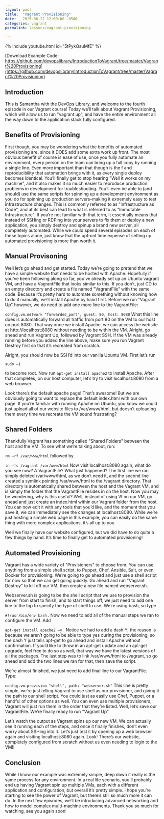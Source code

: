 ```yaml
---
layout: post
title:  "Vagrant Provisioning"
date:   2015-06-22 12:00:00 -0500
categories: vagrant
permalink: lessons/vagrant-provisioning

---
```

{% include youtube.html id="5tPykQsuMfE" %}

[Download Example Code: https://github.com/devopslibrary/IntroductionToVagrant/tree/master/Vagrant%20Provisioning](https://github.com/devopslibrary/IntroductionToVagrant/tree/master/Vagrant%20Provisioning)

Introduction
------------
This is Samantha with the DevOps Library, and welcome to the fourth episode in our Vagrant course!  Today we’ll talk about Vagrant Provisioning, which will allow us to run "vagrant up", and have the entire environment all the way down to the application stack fully configured.

Benefits of Provisioning
------------------------
First though, you may be wondering what the benefits of automated provisioning are, since it DOES add some extra work up front.  The most obvious benefit of course is ease of use, once you fully automate an environment, every person on the team can bring up a full copy by running a single line.  Even more important than that though is the f and reproducibility that automation brings with it, as every single deploy becomes identical.  You’ll finally get to stop hearing "Well it works on my machine", and it also makes it so much easier to reproduce production problems in development for troubleshooting.  You’ll even be able to (and should) use the same scripts for spinning up a development environment as you do for spinning up production servers–making it extremely easy to test infrastructure changes.  This is commonly referred to as "Infrastructure as Code", and at its best can lead to what is referred to as "Immutable Infrastructure".  If you’re not familiar with that term, it essentially means that instead of SSHing or RDPing into your servers to fix them or deploy a new application, you simply destroy and spinup a brand new server, all completely automated.  While we could spend several episodes on each of these topics alone, just know that the upfront time expense of setting up automated provisioning is more than worth it.

Manual Provisoning
---------------
Well let’s go ahead and get started.  Today we’re going to pretend that we have a simple website that needs to be hosted with Apache.  Hopefully if you’ve been following along so far, you’ve already set up an Ubuntu vagrant VM, and have a VagrantFile that looks similar to this.  If you don’t, just CD to an empty directory and create a file named "VagrantFile" with the same code.  Because it’s pretty hard to automate something without knowing how to do it manually, we’ll install Apache by hand first.  Before we run "Vagrant Up" however, we do need to add one more line to the VagrantFile:

```config.vm.network "forwarded_port", guest: 80, host: 8080```
What this line does is automatically forward all traffic from port 80 on the VM to our host on port 8080. That way once we install Apache, we can access the website at http://localhost:8080 without needing to be within the VM.  Alright, go ahead and run Vagrant Up, followed by Vagrant SSH.  If the VM was already running before you added the line above, make sure you run Vagrant Destroy first so that it’s recreated from scratch.

Alright, you should now be SSH’d into our vanilla Ubuntu VM.  First let’s run

```sudo –i```

to become root.  Now run ```apt-get install apache2``` to install Apache.  After that completes, on our host computer, let’s try to visit localhost:8080 from a web browser.

Look there’s the default apache page!  That’s awesome!  But we are obviously going to want to replace the default index.html with our own page.  If you’re familiar with running Apache on Ubuntu, you know we could just upload all of our website files to /var/www/html, but doesn’t uploading them every time we recreate the VM sound frustrating?  

Shared Folders
--------------
Thankfully Vagrant has something called "Shared Folders" between the host and the VM.  To see what we’re talking about, run:

```rm –rf /var/www/html```
followed by

```ln –fs /vagrant /var/www/html```
Now visit localhost:8080 again, what do you see now?  A VagrantFile?  What just happened?  The first line we ran simply deleted /var/www/html, as we don’t need it, and the second line created a symlink pointing /var/www/html to the /vagrant directory.  That directory is automatically shared between the host and the Vagrant VM, and is simply the folder that the VagrantFile resides in on the host.  Now you may be wondering, why is this useful?  Well, instead of using VI on our VM, go ahead and just create an index.html within our Vagrant folder from the host.  You can now edit it with any tools that you’d like, and the moment that you save it, we can immediately see the changes at localhost:8080.  While we’re just hosting a simple web page in this example, you can easily do the same thing with more complex applications, it’s all up to you.

Well we finally have our website configured, but we did have to do quite a few things by hand.  It’s time to finally get to automated provisioning!

Automated Provisioning
----------------------
Vagrant has a wide variety of "Provisioners" to choose from.  You can use anything from a simple shell script, to Puppet, Chef, Ansible, Salt, or even Docker for provisioning.  We’re going to go ahead and just use a shell script for now so that we can get going quickly.  Go ahead and run "Vagrant Destroy" to kill off our VM, then create a new file named webserver.sh.

Webserver.sh is going to be the shell script that we use to provision the server from start to finish, and to start things off, we just need to add one line to the top to specify the type of shell to use.  We’re using bash, so type

```#!/usr/bin/env bash```
.  Now we need to add all of the manual steps we ran to configure the VM.  Add

```apt-get install apache2 –y```
.  Notice we had to add a dash Y, the reason is because we aren’t going to be able to type yes during the provisioning, so the dash Y just tells apt-get to go ahead and install Apache without confirmation.  If you’d like to throw in an apt-get update and an apt-get upgrade, feel free to do so as well, that way we have the latest versions of all the packages.  The last step was to link /var/www/html to /vagrant, so go ahead and add the two lines we ran for that, then save the script.

We’re almost finished, we just need to add final line to our VagrantFile.  Type:

```config.vm.provision "shell", path: "webserver.sh"```
This line is pretty simple, we’re just telling Vagrant to use shell as our provisioner, and giving it the path to our shell script.  You could just as easily use Chef, Puppet, or a handful of other options as well.  You can even use multiple provisioners, Vagrant will just run them in the order that they’re listed.  Well, let’s save our VagrantFile.  We’re finally ready to run "Vagrant Up"

Let’s watch the output as Vagrant spins up our new VM.  We can actually see it running each of the steps, and once it finally finishes, don’t even worry about SSHing into it.  Let’s just test it by opening up a web browser again and visiting localhost:8080 again.  Look!  There’s our website, completely configured from scratch without us even needing to login to the VM!!  

Conclusion
----------
While I know our example was extremely simple, deep down it really is the same process for any environment.  In a real life scenario, you’ll probably end up having Vagrant spin up multiple VMs, each with a different application and configuration, but overall it’s pretty simple.  I hope you’re starting to see the power of Vagrant, but there’s still so much more it can do.  In the next few episodes, we’ll be introducing advanced networking and how to model complex multi-machine environments.  Thank you so much for watching, see you again soon!
